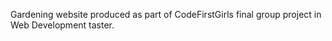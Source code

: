 Gardening website produced as part of CodeFirstGirls final group project in Web Development taster. 
